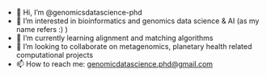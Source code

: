 - 👋 Hi, I’m @genomicsdatascience-phd
- 👀 I’m interested in bioinformatics and genomics data science & AI (as my name refers :) )
- 🌱 I’m currently learning alignment and matching algorithms
- 💞️ I’m looking to collaborate on metagenomics, planetary health related computational projects
- 📫 How to reach me: genomicdatascience.phd@gmail.com
